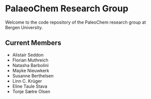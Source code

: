 # PalaeoChem Research Group 

Welcome to the code repository of the PaleoChem research group at Bergen University. 

## Current Members

- Alistair Seddon
- Florian Muthreich
- Natasha Barbolini
- Mayke Nieuwkerk
- Susanne Berthelsen
- Linn C. Krüger
- Eline Taule Stava
- Tonje Sætre Olsen
